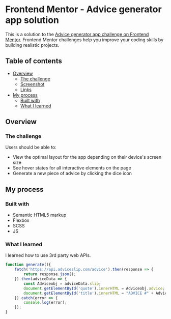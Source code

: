 # Frontend Mentor - Advice generator app solution

This is a solution to the [Advice generator app challenge on Frontend Mentor](https://www.frontendmentor.io/challenges/advice-generator-app-QdUG-13db). Frontend Mentor challenges help you improve your coding skills by building realistic projects.

## Table of contents

- [Overview](#overview)
  - [The challenge](#the-challenge)
  - [Screenshot](#screenshot)
  - [Links](#links)
- [My process](#my-process)
  - [Built with](#built-with)
  - [What I learned](#what-i-learned)

## Overview

### The challenge

Users should be able to:

- View the optimal layout for the app depending on their device's screen size
- See hover states for all interactive elements on the page
- Generate a new piece of advice by clicking the dice icon

## My process

### Built with

- Semantic HTML5 markup
- Flexbox
- SCSS
- JS

### What I learned

I learned how to use 3rd party web APIs.

```js
function generate(){
    fetch('https://api.adviceslip.com/advice').then(response => {
        return response.json();
    }).then(adviceData => {
        const Adviceobj = adviceData.slip;
        document.getElementById('quote').innerHTML = Adviceobj.advice;
        document.getElementById('title').innerHTML = "ADVICE #" + Adviceobj.id; 
    }).catch(error => {
        console.log(error);
    });
}
```